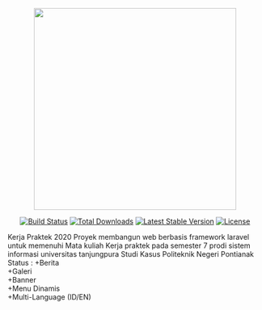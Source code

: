 <p align="center"><img src="https://res.cloudinary.com/dtfbvvkyp/image/upload/v1566331377/laravel-logolockup-cmyk-red.svg" width="400"></p>

<p align="center">
<a href="https://travis-ci.org/laravel/framework"><img src="https://travis-ci.org/laravel/framework.svg" alt="Build Status"></a>
<a href="https://packagist.org/packages/laravel/framework"><img src="https://poser.pugx.org/laravel/framework/d/total.svg" alt="Total Downloads"></a>
<a href="https://packagist.org/packages/laravel/framework"><img src="https://poser.pugx.org/laravel/framework/v/stable.svg" alt="Latest Stable Version"></a>
<a href="https://packagist.org/packages/laravel/framework"><img src="https://poser.pugx.org/laravel/framework/license.svg" alt="License"></a>
</p>

   Kerja Praktek 2020
   Proyek membangun web berbasis framework laravel untuk memenuhi Mata kuliah Kerja praktek pada semester 7 prodi sistem informasi universitas tanjungpura
   Studi Kasus Politeknik Negeri Pontianak
<br>
Status :
+Berita
<br>
+Galeri
<br>
+Banner
<br>
+Menu Dinamis
<br>
+Multi-Language (ID/EN)
